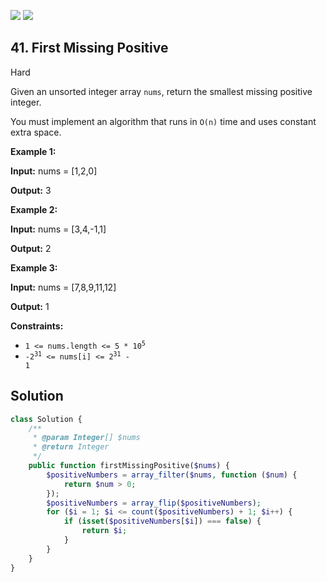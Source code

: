 [![](https://img.shields.io/github/stars/javadev/LeetCode-in-All?label=Stars&style=flat-square)](https://github.com/javadev/LeetCode-in-All)
[![](https://img.shields.io/github/forks/javadev/LeetCode-in-All?label=Fork%20me%20on%20GitHub%20&style=flat-square)](https://github.com/javadev/LeetCode-in-All/fork)

## 41\. First Missing Positive

Hard

Given an unsorted integer array `nums`, return the smallest missing positive integer.

You must implement an algorithm that runs in `O(n)` time and uses constant extra space.

**Example 1:**

**Input:** nums = [1,2,0]

**Output:** 3 

**Example 2:**

**Input:** nums = [3,4,-1,1]

**Output:** 2 

**Example 3:**

**Input:** nums = [7,8,9,11,12]

**Output:** 1 

**Constraints:**

*   <code>1 <= nums.length <= 5 * 10<sup>5</sup></code>
*   <code>-2<sup>31</sup> <= nums[i] <= 2<sup>31</sup> - 1</code>

## Solution

```php
class Solution {
    /**
     * @param Integer[] $nums
     * @return Integer
     */
    public function firstMissingPositive($nums) {
        $positiveNumbers = array_filter($nums, function ($num) {
            return $num > 0;
        });
        $positiveNumbers = array_flip($positiveNumbers);
        for ($i = 1; $i <= count($positiveNumbers) + 1; $i++) {
            if (isset($positiveNumbers[$i]) === false) {
                return $i;
            }
        }
    }
}
```